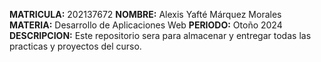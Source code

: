 **MATRICULA:** 202137672
**NOMBRE:** Alexis Yafté Márquez Morales
**MATERIA:** Desarrollo de Aplicaciones Web
**PERIODO:** Otoño 2024
**DESCRIPCION:** Este repositorio sera para almacenar y entregar todas las practicas y proyectos del curso. 
